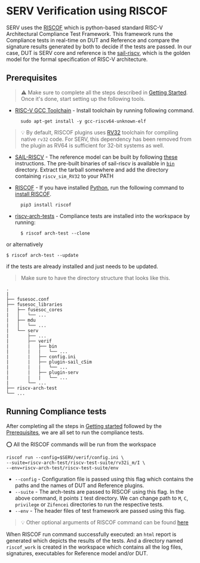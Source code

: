 # SERV Verification using RISCOF
SERV uses the [RISCOF](https://riscof.readthedocs.io/en/stable/index.html) which is python-based standard RISC-V Architectural Compliance Test Framework. This framework runs the Compliance tests in real-time on DUT and Reference and compare the signature results generated by both to decide if the tests are passed.
In our case, DUT is SERV core and reference is the [sail-riscv](https://github.com/riscv/sail-riscv), which is the golden model for the formal specification of RISC-V architecture.


## Prerequisites

> :warning: Make sure to complete all the steps described in [Getting Started](/README.md). Once     it's done, start setting up the following tools.

- [RISC-V GCC Toolchain](https://github.com/riscv-collab/riscv-gnu-toolchain) - Install toolchain by running following command.

        sudo apt-get install -y gcc-riscv64-unknown-elf
> :bulb: By default, RISCOF plugins uses [RV32](https://github.com/riscv-collab/riscv-gnu-toolchain#:~:text=To%20build%20the%2032%2Dbit%20RV32GC%20toolchain%2C%20use%3A) toolchain for compiling native `rv32` code. For SERV, this dependency has been removed from the plugin as RV64 is sufficient for 32-bit systems as well.
    
- [SAIL-RISCV](https://github.com/riscv/sail-riscv) - The reference model can be built by following [these](https://riscof.readthedocs.io/en/stable/installation.html#install-plugin-models) instructions. The pre-built binaries of sail-riscv is available in [`bin`](/verif/bin/) directory. Extract the tarball somewhere and add the directory containing `riscv_sim_RV32` to your PATH

- [RISCOF](https://riscof.readthedocs.io/en/stable/installation.html#install-python) - If you have installed [Python](https://riscof.readthedocs.io/en/stable/installation.html#install-python), run the following command to [install RISCOF](https://riscof.readthedocs.io/en/stable/installation.html#).

        pip3 install riscof

- [riscv-arch-tests](https://github.com/riscv-non-isa/riscv-arch-test) - Compliance tests are installed into the workspace by running:
        
        $ riscof arch-test --clone

or alternatively

	$ riscof arch-test --update

if the tests are already installed and just needs to be updated.

> Make sure to have the directory structure that looks like this.



    .
    |
    ├── fusesoc.conf
    ├── fusesoc_libraries
    |   ├── fusesoc_cores
    |   │   └── ...
    |   ├── mdu
    |   │   └── ...
    |   └── serv
    |       ├── ...
    |       ├── verif
    |       |   ├── bin
    |       |   |   └── ...
    |       |   ├── config.ini
    |       |   ├── plugin-sail_cSim
    |       |   |   └── ...
    |       |   ├── plugin-serv
    |       |   |   └── ...
    |       └── ...
    ├── riscv-arch-test
    └── ...

## Running Compliance tests
After completing all the steps in [Getting started](/README.md) followed by the [Prerequisites](#prerequisites), we are all set to run the compliance tests.

:o: All the RISCOF commands will be run from the workspace

    riscof run --config=$SERV/verif/config.ini \
    --suite=riscv-arch-test/riscv-test-suite/rv32i_m/I \
    --env=riscv-arch-test/riscv-test-suite/env

- `--config` - Configuration file is passed using this flag which contains the paths and the names of DUT and Reference plugins.
- `--suite` - The arch-tests are passed to RISCOF using this flag. In the above command, it points `I` test directory. We can change path to `M`, `C`, `privilege` or `Zifencei` directories to run the respective tests. 
- `--env` - The header files of test framework are passed using this flag.

> :bulb: Other optional arguments of RISCOF command can be found [here](https://riscof.readthedocs.io/en/stable/commands.html#run)

When RISCOF run command successfully executed: an `html` report is generated which depicts the results of the tests. And a directory named `riscof_work` is created in the workspace which contains all the log files, signatures, executables for Reference model and/or DUT.
